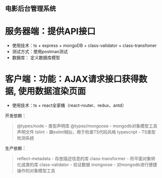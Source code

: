 ## 电影后台管理系统

# 服务器端：提供API接口
- 使用技术：ts + express + mongoDB + class-validator + class-transfomer
- 测试方式：使用postman测试
- 数据库：
    定义数据库模型



# 客户端：功能：AJAX请求接口获得数据, 使用数据渲染页面
- 使用技术：ts + react全家桶（react-router、redux、antd）


开发依赖：
> @types/node - 类型声明库
> @types/mongoose - mongodb对象模型工具声明文件
> tslint - 跟eslint相似，用于检查TS代码风格
> typescript - TS类型检测系统

生产依赖：
> reflect-metadata - 存放描述信息的库
> class-transformer - 将平面对象转化成类的库
> class-validator - 验证数据
> mongoose - 对mongodb进行便捷操作的对象模型工具
